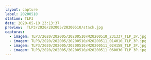 ```yaml
---
layout: capture
label: 20200510
station: TLP3
date: 2020-05-10 23:13:37
preview:  TLP3/2020/202005/20200510/stack.jpg
capturas:
  - imagem: TLP3/2020/202005/20200510/M20200510_231337_TLP_3P.jpg
  - imagem: TLP3/2020/202005/20200510/M20200511_014010_TLP_3P.jpg
  - imagem: TLP3/2020/202005/20200510/M20200511_024158_TLP_3P.jpg
  - imagem: TLP3/2020/202005/20200510/M20200511_060030_TLP_3P.jpg
---
```

